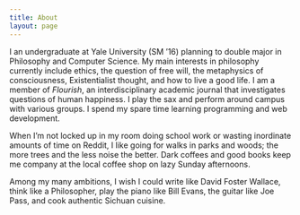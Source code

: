```yaml
---
title: About
layout: page
---
```


I an undergraduate at Yale University (SM ’16) planning to double major in Philosophy and Computer Science. My main interests in philosophy currently include ethics, the question of free will, the metaphysics of consciousness, Existentialist thought, and how to live a good life. I am a member of *Flourish*, an interdisciplinary academic journal that investigates questions of human happiness. I play the sax and perform around campus with various groups. I spend my spare time learning programming and web development.

When I’m not locked up in my room doing school work or wasting inordinate amounts of time on Reddit, I like going for walks in parks and woods; the more trees and the less noise the better. Dark coffees and good books keep me company at the local coffee shop on lazy Sunday afternoons.

Among my many ambitions, I wish I could write like David Foster Wallace, think like a Philosopher, play the piano like Bill Evans, the guitar like Joe Pass, and cook authentic Sichuan cuisine.